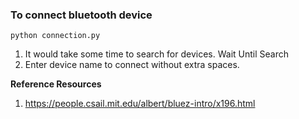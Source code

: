 ### To connect bluetooth device
    python connection.py


1. It would take some time to search for devices. Wait Until Search 
2. Enter device name to connect without extra spaces.

**Reference Resources**
1. https://people.csail.mit.edu/albert/bluez-intro/x196.html